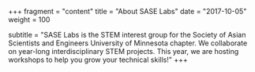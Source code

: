 +++
fragment = "content"
title = "About SASE Labs"
date = "2017-10-05"
weight = 100

subtitle = "SASE Labs is the STEM interest group for the Society of Asian Scientists and Engineers University of Minnesota chapter. We collaborate on year-long interdisciplinary STEM projects. This year, we are hosting workshops to help you grow your technical skills!"
+++